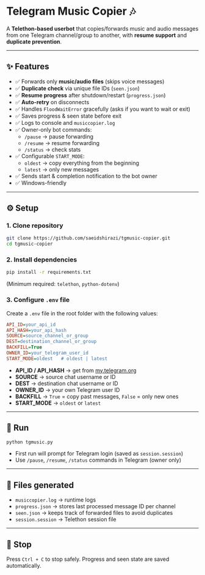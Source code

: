 # Telegram Music Copier 🎶

A **Telethon-based userbot** that copies/forwards music and audio messages from one Telegram channel/group to another, with **resume support** and **duplicate prevention**.

---

## ✨ Features
- ✅ Forwards only **music/audio files** (skips voice messages)
- ✅ **Duplicate check** via unique file IDs (`seen.json`)
- ✅ **Resume progress** after shutdown/restart (`progress.json`)
- ✅ **Auto-retry** on disconnects
- ✅ Handles `FloodWaitError` gracefully (asks if you want to wait or exit)
- ✅ Saves progress & seen state before exit
- ✅ Logs to console and `musiccopier.log`
- ✅ Owner-only bot commands:
  - `/pause` → pause forwarding
  - `/resume` → resume forwarding
  - `/status` → check stats
- ✅ Configurable `START_MODE`:
  - `oldest` → copy everything from the beginning
  - `latest` → only new messages
- ✅ Sends start & completion notification to the bot owner
- ✅ Windows-friendly

---

## ⚙️ Setup

### 1. Clone repository
```bash
git clone https://github.com/saeidshirazi/tgmusic-copier.git
cd tgmusic-copier
```

### 2. Install dependencies
```bash
pip install -r requirements.txt
```

(Minimum required: `telethon`, `python-dotenv`)

### 3. Configure `.env` file
Create a `.env` file in the root folder with the following values:

```ini
API_ID=your_api_id
API_HASH=your_api_hash
SOURCE=source_channel_or_group
DEST=destination_channel_or_group
BACKFILL=True
OWNER_ID=your_telegram_user_id
START_MODE=oldest   # oldest | latest
```

- **API_ID / API_HASH** → get from [my.telegram.org](https://my.telegram.org/apps)
- **SOURCE** → source chat username or ID
- **DEST** → destination chat username or ID
- **OWNER_ID** → your own Telegram user ID
- **BACKFILL** → `True` = copy past messages, `False` = only new ones
- **START_MODE** → `oldest` or `latest`

---

## 🚀 Run

```bash
python tgmusic.py
```

- First run will prompt for Telegram login (saved as `session.session`)
- Use `/pause`, `/resume`, `/status` commands in Telegram (owner only)

---

## 📂 Files generated
- `musiccopier.log` → runtime logs
- `progress.json` → stores last processed message ID per channel
- `seen.json` → keeps track of forwarded files to avoid duplicates
- `session.session` → Telethon session file

---

## 🛑 Stop
Press `Ctrl + C` to stop safely. Progress and seen state are saved automatically.
